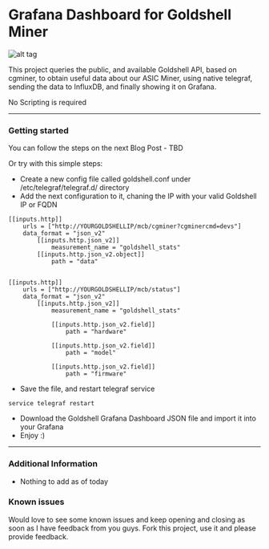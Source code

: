 Grafana Dashboard for Goldshell Miner
===================

![alt tag](https://www.jorgedelacruz.es/wp-content/uploads/2021/11/goldshell-grafana-001.jpg)

This project queries the public, and available Goldshell API, based on cgminer, to obtain useful data about our ASIC Miner, using native telegraf, sending the data to InfluxDB, and finally showing it on Grafana.

No Scripting is required

----------

### Getting started
You can follow the steps on the next Blog Post - TBD

Or try with this simple steps:
* Create a new config file called goldshell.conf under /etc/telegraf/telegraf.d/ directory
* Add the next configuration to it, chaning the IP with your valid Goldshell IP or FQDN

```
[[inputs.http]]
    urls = ["http://YOURGOLDSHELLIP/mcb/cgminer?cgminercmd=devs"]
    data_format = "json_v2"
        [[inputs.http.json_v2]]
            measurement_name = "goldshell_stats"
        [[inputs.http.json_v2.object]]
            path = "data"


[[inputs.http]]
    urls = ["http://YOURGOLDSHELLIP/mcb/status"]
    data_format = "json_v2"
        [[inputs.http.json_v2]]
            measurement_name = "goldshell_stats"
            
            [[inputs.http.json_v2.field]]
                path = "hardware"

            [[inputs.http.json_v2.field]]
                path = "model"

            [[inputs.http.json_v2.field]]
                path = "firmware" 
```

* Save the file, and restart telegraf service

``service telegraf restart``

* Download the Goldshell Grafana Dashboard JSON file and import it into your Grafana
* Enjoy :)


----------

### Additional Information
* Nothing to add as of today

### Known issues 
Would love to see some known issues and keep opening and closing as soon as I have feedback from you guys. Fork this project, use it and please provide feedback.
